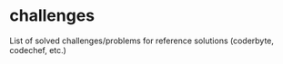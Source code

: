 # challenges
List of solved challenges/problems for reference solutions (coderbyte, codechef, etc.)
